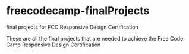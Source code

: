 # freecodecamp-finalProjects
final projects for FCC Responsive Design Certification

These are all the final projects that are needed to achieve the Free Code Camp Responsive Design Certification
